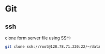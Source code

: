 # Git

## ssh

clone form server file using SSH:

```bash
git clone ssh://root@120.78.71.220:22/~/data
```
